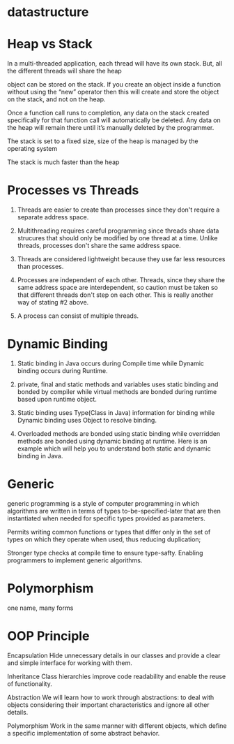 datastructure
=============

Heap vs Stack
=============

In a multi-threaded application, each thread will have its own stack. But, all the different threads will share the heap

object can be stored on the stack. If you create an object inside a function without using the “new” operator then this will create and store the object on the stack, and not on the heap.

Once a function call runs to completion, any data on the stack created specifically for that function call will automatically be deleted. Any data on the heap will remain there until it’s manually deleted by the programmer.

The stack is set to a fixed size, size of the heap is managed by the operating system

The stack is much faster than the heap


Processes vs Threads
===================

1. Threads are easier to create than processes since they
don't require a separate address space.

2. Multithreading requires careful programming since threads
share data strucures that should only be modified by one thread
at a time.  Unlike threads, processes don't share the same
address space.

3.  Threads are considered lightweight because they use far
less resources than processes.

4.  Processes are independent of each other.  Threads, since they
share the same address space are interdependent, so caution
must be taken so that different threads don't step on each other.
This is really another way of stating #2 above.

5.  A process can consist of multiple threads.

Dynamic Binding
================
1. Static binding in Java occurs during Compile time while Dynamic binding occurs during Runtime.

2. private, final and static methods and variables uses static binding and bonded by compiler while virtual methods are
bonded during runtime based upon runtime object.

3. Static binding uses Type(Class in Java)  information for binding while Dynamic binding uses Object to resolve binding.

3. Overloaded methods are bonded using static binding while overridden methods are bonded using dynamic binding at
runtime. Here is an example which will help you to understand both static and dynamic binding in Java.

Generic
========================
generic programming is a style of computer programming in which algorithms are written in terms of types to-be-specified-later that are then instantiated when needed for specific types provided as parameters.

Permits writing common functions or types that differ only in the set of types on which they operate when used, thus reducing duplication;

Stronger type checks at compile time to ensure type-safty.
Enabling programmers to implement generic algorithms.

Polymorphism
=====================
one name, many forms

OOP Principle
=====================
Encapsulation
Hide unnecessary details in our classes and provide a clear and simple interface for working with them.

Inheritance
Class hierarchies improve code readability and enable the reuse of functionality.

Abstraction
We will learn how to work through abstractions: to deal with objects considering their important characteristics and ignore all other details.

Polymorphism
Work in the same manner with different objects, which define a specific implementation of some abstract behavior.